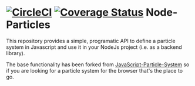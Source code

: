 [![CircleCI](https://circleci.com/gh/figurebelow/node-particles/tree/master.svg?style=svg)](https://circleci.com/gh/figurebelow/node-particles/tree/master)
[![Coverage Status](https://coveralls.io/repos/github/figurebelow/node-particles/badge.svg?branch=master)](https://coveralls.io/github/figurebelow/node-particles?branch=master)
Node-Particles
====================

This repository provides a simple, programatic API to define a particle system in Javascript and use it in your NodeJs project (i.e. as a backend library).

The base functionality has been forked from [JavaScript-Particle-System](http://jsoverson.github.com/JavaScript-Particle-System/) so if you are looking for a particle system for the browser that's the place to go.
